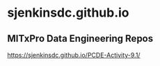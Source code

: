 # sjenkinsdc.github.io
## MITxPro Data Engineering Repos
<a href="https://sjenkinsdc.github.io/PCDE-Activity-9.1/">https://sjenkinsdc.github.io/PCDE-Activity-9.1/</a>
